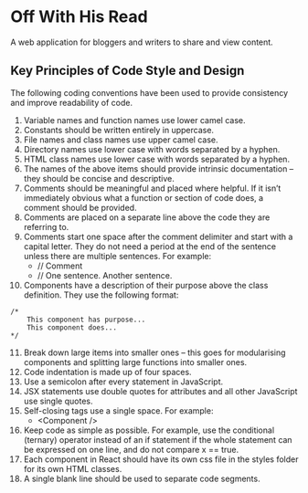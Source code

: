 # Off With His Read

A web application for bloggers and writers to share and view content.

## Key Principles of Code Style and Design
The following coding conventions have been used to provide consistency and improve readability of code.

1.	Variable names and function names use lower camel case.
2.	Constants should be written entirely in uppercase.
3.	File names and class names use upper camel case.
4.	Directory names use lower case with words separated by a hyphen.
5.	HTML class names use lower case with words separated by a hyphen.
6.	The names of the above items should provide intrinsic documentation – they should be concise and descriptive.
7.	Comments should be meaningful and placed where helpful. If it isn’t immediately obvious what a function or section of code does, a comment should be provided.
8.	Comments are placed on a separate line above the code they are referring to.
9.	Comments start one space after the comment delimiter and start with a capital letter. They do not need a period at the end of the sentence unless there are multiple sentences. For example:
    - // Comment
    - // One sentence. Another sentence.
10. Components have a description of their purpose above the class definition. They use the following format:
```
/*  
    This component has purpose...
    This component does...
*/
```
11.	Break down large items into smaller ones – this goes for modularising components and splitting large functions into smaller ones.
12.	Code indentation is made up of four spaces.
13.	Use a semicolon after every statement in JavaScript.
14.	JSX statements use double quotes for attributes and all other JavaScript use single quotes.
15.	Self-closing tags use a single space. For example:
    - \<Component />
16.	Keep code as simple as possible. For example, use the conditional (ternary) operator instead of an if statement if the whole statement can be expressed on one line, and do not compare x == true.
17.	Each component in React should have its own css file in the styles folder for its own HTML classes.
18.	A single blank line should be used to separate code segments.
